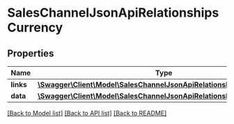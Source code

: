 # SalesChannelJsonApiRelationshipsCurrency

## Properties
Name | Type | Description | Notes
------------ | ------------- | ------------- | -------------
**links** | [**\Swagger\Client\Model\SalesChannelJsonApiRelationshipsCurrencyLinks**](SalesChannelJsonApiRelationshipsCurrencyLinks.md) |  | [optional] 
**data** | [**\Swagger\Client\Model\SalesChannelJsonApiRelationshipsCurrencyData**](SalesChannelJsonApiRelationshipsCurrencyData.md) |  | [optional] 

[[Back to Model list]](../../README.md#documentation-for-models) [[Back to API list]](../../README.md#documentation-for-api-endpoints) [[Back to README]](../../README.md)

